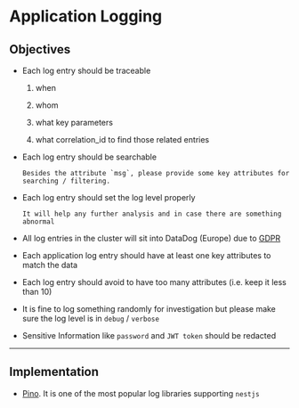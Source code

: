 # Application Logging

## Objectives

- Each log entry should be traceable

  1. when
  
  2. whom
  
  3. what key parameters
  
  4. what correlation_id to find those related entries
 

- Each log entry should be searchable

      Besides the attribute `msg`, please provide some key attributes for searching / filtering.

- Each log entry should set the log level properly

      It will help any further analysis and in case there are something abnormal

- All log entries in the cluster will sit into DataDog (Europe) due to [GDPR](https://www.wired.co.uk/article/what-is-gdpr-uk-eu-legislation-compliance-summary-fines-2018)

- Each application log entry should have at least one key attributes to match the data

- Each log entry should avoid to have too many attributes (i.e. keep it less than 10)

- It is fine to log something randomly for investigation but please make sure the log level is in `debug` / `verbose`

- Sensitive Information like `password` and `JWT token` should be redacted

-------

## Implementation

-  [Pino](https://github.com/pinojs/pino). It is one of the most popular log libraries supporting `nestjs`
